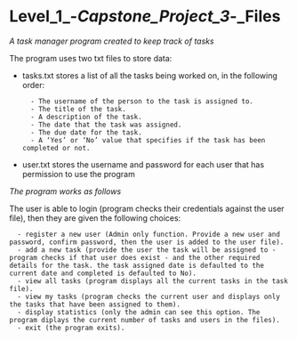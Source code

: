 # Level_1_-_Capstone_Project_3_-_Files

_A task manager program created to keep track of tasks_

The program uses two txt files to store data:
* tasks.txt stores a list of all the tasks being worked on, in the following order:

        - The username of the person to the task is assigned to.
        - The title of the task.
        - A description of the task.
        - The date that the task was assigned.
        - The due date for the task.
        - A ‘Yes’ or ‘No’ value that specifies if the task has been completed or not.

* user.txt stores the username and password for each user that has permission to use the program

_The program works as follows_

The user is able to login (program checks their credentials against the user file),
then they are given the following choices:

      - register a new user (Admin only function. Provide a new user and password, confirm password, then the user is added to the user file).
      - add a new task (provide the user the task will be assigned to - program checks if that user does exist - and the other required details for the task. the task assigned date is defaulted to the current date and completed is defaulted to No).
      - view all tasks (program displays all the current tasks in the task file).
      - view my tasks (program checks the current user and displays only the tasks that have been assigned to them).
      - display statistics (only the admin can see this option. The program diplays the current number of tasks and users in the files).
      - exit (the program exits).
